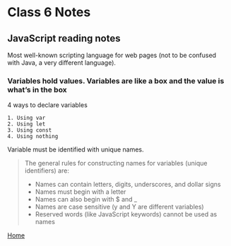 # Class 6 Notes

## JavaScript reading notes

Most well-known scripting language for web pages (not to be confused with Java, a very different language).

### Variables hold values.  Variables are like a box and the value is what’s in the box

4 ways to declare variables
    
    1. Using var
    2. Using let
    3. Using const
    4. Using nothing

Variable must be identified with unique names.

> The general rules for constructing names for variables (unique identifiers) are:
   >
   > - Names can contain letters, digits, underscores, and dollar signs
   > - Names must begin with a letter
   > - Names can also begin with $ and _ 
   > - Names are case sensitive (y and Y are different variables)
> - Reserved words (like JavaScript keywords) cannot be used as names

[Home](README.md)